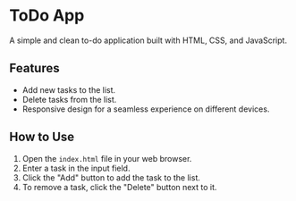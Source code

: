 # ToDo App

A simple and clean to-do application built with HTML, CSS, and JavaScript.

## Features

- Add new tasks to the list.
- Delete tasks from the list.
- Responsive design for a seamless experience on different devices.

## How to Use

1. Open the `index.html` file in your web browser.
2. Enter a task in the input field.
3. Click the "Add" button to add the task to the list.
4. To remove a task, click the "Delete" button next to it.
